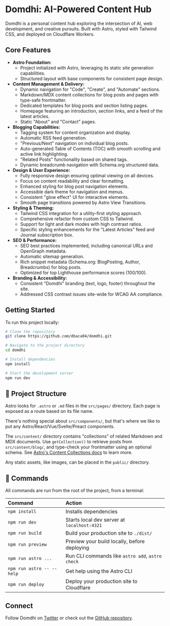# Domdhi: AI-Powered Content Hub

<!-- dash-content-start -->

Domdhi is a personal content hub exploring the intersection of AI, web development, and creative pursuits. Built with Astro, styled with Tailwind CSS, and deployed on Cloudflare Workers.

## Core Features

- **Astro Foundation:**
    - Project initialized with Astro, leveraging its static site generation capabilities.
    - Structured layout with base components for consistent page design.
- **Content Management & Delivery:**
    - Dynamic navigation for "Code", "Create", and "Automate" sections.
    - Markdown/MDX content collections for blog posts and pages with type-safe frontmatter.
    - Dedicated templates for blog posts and section listing pages.
    - Homepage featuring an introduction, section links, and a feed of the latest articles.
    - Static "About" and "Contact" pages.
- **Blogging Capabilities:**
    - Tagging system for content organization and display.
    - Automatic RSS feed generation.
    - "Previous/Next" navigation on individual blog posts.
    - Auto-generated Table of Contents (TOC) with smooth scrolling and active link highlighting.
    - "Related Posts" functionality based on shared tags.
    - Dynamic breadcrumb navigation with Schema.org structured data.
- **Design & User Experience:**
    - Fully responsive design ensuring optimal viewing on all devices.
    - Focus on content readability and clear formatting.
    - Enhanced styling for blog post navigation elements.
    - Accessible dark theme for navigation and menus.
    - Consistent "glow effect" UI for interactive elements.
    - Smooth page transitions powered by Astro View Transitions.
- **Styling & Theming:**
    - Tailwind CSS integration for a utility-first styling approach.
    - Comprehensive refactor from custom CSS to Tailwind.
    - Support for light and dark modes with high contrast ratios.
    - Specific styling enhancements for the "Latest Articles" feed and Journal subscription box.
- **SEO & Performance:**
    - SEO best practices implemented, including canonical URLs and OpenGraph metadata.
    - Automatic sitemap generation.
    - Rich snippet metadata (Schema.org: BlogPosting, Author, Breadcrumbs) for blog posts.
    - Optimized for top Lighthouse performance scores (100/100).
- **Branding & Accessibility:**
    - Consistent "Domdhi" branding (text, logo, footer) throughout the site.
    - Addressed CSS contrast issues site-wide for WCAG AA compliance.

<!-- dash-content-end -->

## Getting Started

To run this project locally:

```bash
# Clone the repository
git clone https://github.com/dbaca04/domdhi.git

# Navigate to the project directory
cd domdhi

# Install dependencies
npm install

# Start the development server
npm run dev
```

## 🚀 Project Structure

Astro looks for `.astro` or `.md` files in the `src/pages/` directory. Each page is exposed as a route based on its file name.

There's nothing special about `src/components/`, but that's where we like to put any Astro/React/Vue/Svelte/Preact components.

The `src/content/` directory contains "collections" of related Markdown and MDX documents. Use `getCollection()` to retrieve posts from `src/content/blog/`, and type-check your frontmatter using an optional schema. See [Astro's Content Collections docs](https://docs.astro.build/en/guides/content-collections/) to learn more.

Any static assets, like images, can be placed in the `public/` directory.

## 🧞 Commands

All commands are run from the root of the project, from a terminal:

| Command                   | Action                                           |
| :------------------------ | :----------------------------------------------- |
| `npm install`             | Installs dependencies                            |
| `npm run dev`             | Starts local dev server at `localhost:4321`      |
| `npm run build`           | Build your production site to `./dist/`          |
| `npm run preview`         | Preview your build locally, before deploying     |
| `npm run astro ...`       | Run CLI commands like `astro add`, `astro check` |
| `npm run astro -- --help` | Get help using the Astro CLI                     |
| `npm run deploy`          | Deploy your production site to Cloudflare        |

## Connect

Follow Domdhi on [Twitter](https://twitter.com/iDomdhi) or check out the [GitHub repository](https://github.com/dbaca04/).
